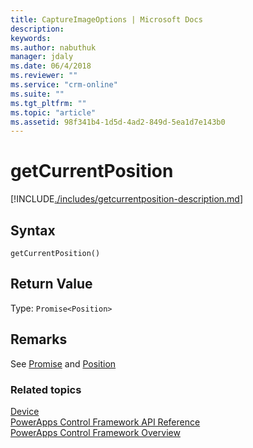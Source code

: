 ```yaml
---
title: CaptureImageOptions | Microsoft Docs
description: 
keywords:
ms.author: nabuthuk
manager: jdaly
ms.date: 06/4/2018
ms.reviewer: ""
ms.service: "crm-online"
ms.suite: ""
ms.tgt_pltfrm: ""
ms.topic: "article"
ms.assetid: 98f341b4-1d5d-4ad2-849d-5ea1d7e143b0
---
```


# getCurrentPosition

[!INCLUDE[./includes/getcurrentposition-description.md](./includes/getcurrentposition-description.md)]

## Syntax

`getCurrentPosition()`

## Return Value

Type: `Promise<Position>`

## Remarks

See [Promise](https://developer.mozilla.org/docs/Web/JavaScript/Reference/Global_Objects/Promise) and  [Position](https://developer.mozilla.org/en-US/docs/Web/API/Position)

### Related topics

[Device](../device.md)<br />
[PowerApps Control Framework API Reference](../index.md)<br />
[PowerApps Control Framework Overview](../../powerapps-control-framework-overview.md)<br />
